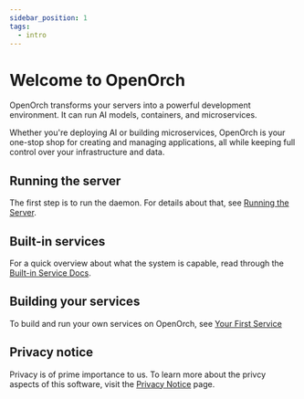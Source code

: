 ```yaml
---
sidebar_position: 1
tags:
  - intro
---
```


# Welcome to OpenOrch

OpenOrch transforms your servers into a powerful development environment. It can run AI models, containers, and microservices.

Whether you're deploying AI or building microservices, OpenOrch is your one-stop shop for creating and managing applications, all while keeping full control over your infrastructure and data.

## Running the server

The first step is to run the daemon. For details about that, see [Running the Server](/docs/category/running-the-server).

## Built-in services

For a quick overview about what the system is capable, read through the [Built-in Service Docs](/docs/category/built-in-services).

## Building your services

To build and run your own services on OpenOrch, see [Your First Service](/docs/writing-custom-services/your-first-service)

## Privacy notice

Privacy is of prime importance to us. To learn more about the privcy aspects of this software, visit the [Privacy Notice](/docs/privacy-notice) page.
